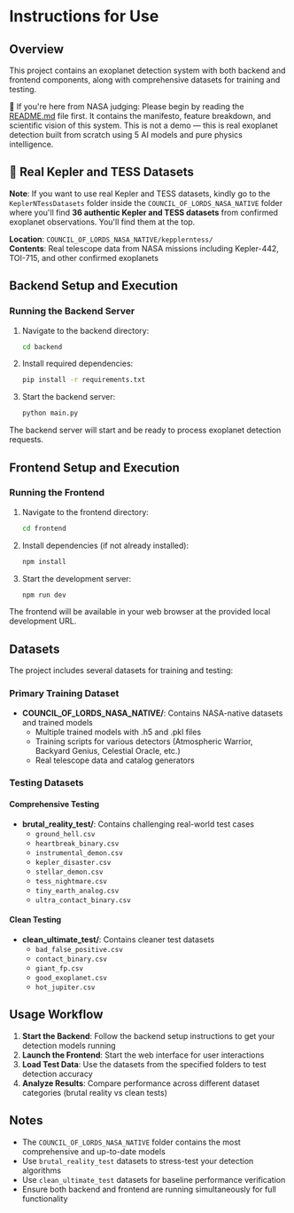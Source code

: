 # Instructions for Use

## Overview
This project contains an exoplanet detection system with both backend and frontend components, along with comprehensive datasets for training and testing.

🌟 If you're here from NASA judging: Please begin by reading the [README.md](../README.md) file first. It contains the manifesto, feature breakdown, and scientific vision of this system. This is not a demo — this is real exoplanet detection built from scratch using 5 AI models and pure physics intelligence.


## 📡 Real Kepler and TESS Datasets

**Note**: If you want to use real Kepler and TESS datasets, kindly go to the `KeplerNTessDatasets` folder inside the `COUNCIL_OF_LORDS_NASA_NATIVE` folder where you'll find **36 authentic Kepler and TESS datasets** from confirmed exoplanet observations. You'll find them at the top.

**Location**: `COUNCIL_OF_LORDS_NASA_NATIVE/kepplerntess/`  
**Contents**: Real telescope data from NASA missions including Kepler-442, TOI-715, and other confirmed exoplanets

## Backend Setup and Execution

### Running the Backend Server
1. Navigate to the backend directory:
   ```bash
   cd backend
   ```

2. Install required dependencies:
   ```bash
   pip install -r requirements.txt
   ```

3. Start the backend server:
   ```bash
   python main.py
   ```

The backend server will start and be ready to process exoplanet detection requests.

## Frontend Setup and Execution

### Running the Frontend
1. Navigate to the frontend directory:
   ```bash
   cd frontend
   ```

2. Install dependencies (if not already installed):
   ```bash
   npm install
   ```

3. Start the development server:
   ```bash
   npm run dev
   ```

The frontend will be available in your web browser at the provided local development URL.

## Datasets

The project includes several datasets for training and testing:

### Primary Training Dataset
- **COUNCIL_OF_LORDS_NASA_NATIVE/**: Contains NASA-native datasets and trained models
  - Multiple trained models with .h5 and .pkl files
  - Training scripts for various detectors (Atmospheric Warrior, Backyard Genius, Celestial Oracle, etc.)
  - Real telescope data and catalog generators

### Testing Datasets

#### Comprehensive Testing
- **brutal_reality_test/**: Contains challenging real-world test cases
  - `ground_hell.csv`
  - `heartbreak_binary.csv`
  - `instrumental_demon.csv`
  - `kepler_disaster.csv`
  - `stellar_demon.csv`
  - `tess_nightmare.csv`
  - `tiny_earth_analog.csv`
  - `ultra_contact_binary.csv`

#### Clean Testing
- **clean_ultimate_test/**: Contains cleaner test datasets
  - `bad_false_positive.csv`
  - `contact_binary.csv`
  - `giant_fp.csv`
  - `good_exoplanet.csv`
  - `hot_jupiter.csv`

## Usage Workflow

1. **Start the Backend**: Follow the backend setup instructions to get your detection models running
2. **Launch the Frontend**: Start the web interface for user interactions
3. **Load Test Data**: Use the datasets from the specified folders to test detection accuracy
4. **Analyze Results**: Compare performance across different dataset categories (brutal reality vs clean tests)

## Notes

- The `COUNCIL_OF_LORDS_NASA_NATIVE` folder contains the most comprehensive and up-to-date models
- Use `brutal_reality_test` datasets to stress-test your detection algorithms
- Use `clean_ultimate_test` datasets for baseline performance verification
- Ensure both backend and frontend are running simultaneously for full functionality
